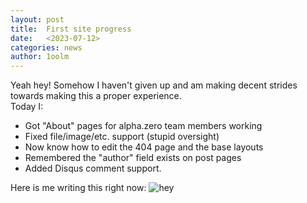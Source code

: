 ```yaml
---
layout: post
title:  First site progress
date:   <2023-07-12>
categories: news
author: 1oolm
---
```

Yeah hey! Somehow I haven't given up and am making decent strides towards making this a proper experience.   
Today I:
- Got "About" pages for alpha.zero team members working
- Fixed file/image/etc. support (stupid oversight)
- Now know how to edit the 404 page and the base layouts
- Remembered the "author" field exists on post pages   
- Added Disqus comment support.

Here is me writing this right now:
![hey](/site/assets/image/atom_2023-07-12.png)

